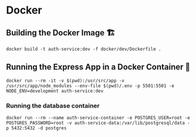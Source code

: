 # Docker

## Building the Docker Image 🏗️

`docker build -t auth-service:dev -f docker/dev/Dockerfile .`

## Running the Express App in a Docker Container 🚀

`docker run --rm -it -v $(pwd):/usr/src/app -v /usr/src/app/node_modules --env-file $(pwd)/.env -p 5501:5501 -e NODE_ENV=development auth-service:dev
`

### Running the database container

`docker run --rm --name auth-service-container -e POSTGRES_USER=root -e POSTGRES_PASSWORD=root -v auth-service-data:/var/lib/postgresql/data -p 5432:5432 -d postgres`

